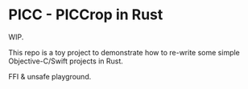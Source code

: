 # PICC - PICCrop in Rust

WIP.

This repo is a toy project to demonstrate how to re-write some simple Objective-C/Swift projects in Rust.

FFI & unsafe playground.
